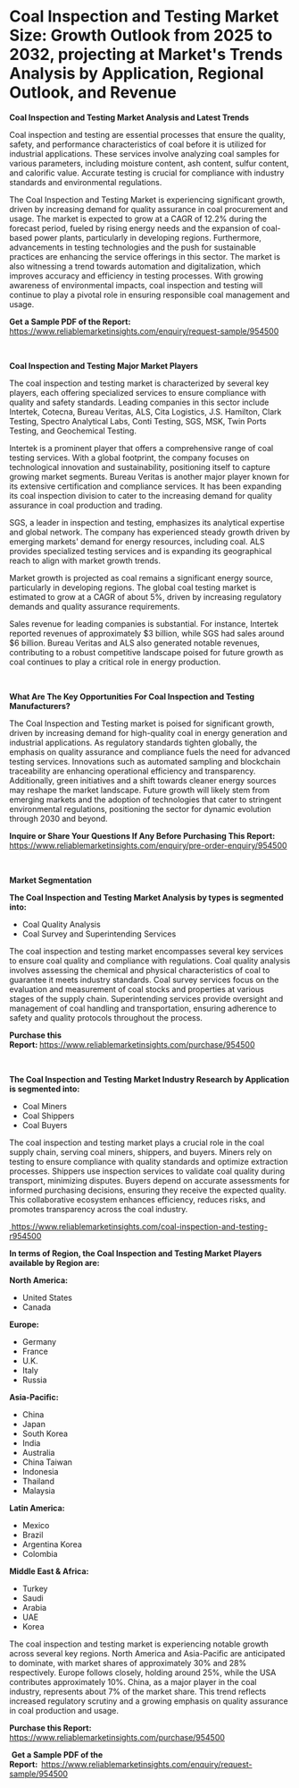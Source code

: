 <p><h1>Coal Inspection and Testing Market Size: Growth Outlook from 2025 to 2032, projecting at Market's Trends Analysis by Application, Regional Outlook, and Revenue</h1></p><p><strong>Coal Inspection and Testing Market Analysis and Latest Trends</strong></p>
<p><p>Coal inspection and testing are essential processes that ensure the quality, safety, and performance characteristics of coal before it is utilized for industrial applications. These services involve analyzing coal samples for various parameters, including moisture content, ash content, sulfur content, and calorific value. Accurate testing is crucial for compliance with industry standards and environmental regulations.</p><p>The Coal Inspection and Testing Market is experiencing significant growth, driven by increasing demand for quality assurance in coal procurement and usage. The market is expected to grow at a CAGR of 12.2% during the forecast period, fueled by rising energy needs and the expansion of coal-based power plants, particularly in developing regions. Furthermore, advancements in testing technologies and the push for sustainable practices are enhancing the service offerings in this sector. The market is also witnessing a trend towards automation and digitalization, which improves accuracy and efficiency in testing processes. With growing awareness of environmental impacts, coal inspection and testing will continue to play a pivotal role in ensuring responsible coal management and usage.</p></p>
<p><strong>Get a Sample PDF of the Report:&nbsp;</strong> <a href="https://www.reliablemarketinsights.com/enquiry/request-sample/954500?utm_campaign=3503&utm_medium=2&utm_source=Github&utm_content=ia&utm_term=18042025&utm_id=coal-inspection-and-testing">https://www.reliablemarketinsights.com/enquiry/request-sample/954500</a></p>
<p>&nbsp;</p>
<p><strong>Coal Inspection and Testing Major Market Players</strong></p>
<p><p>The coal inspection and testing market is characterized by several key players, each offering specialized services to ensure compliance with quality and safety standards. Leading companies in this sector include Intertek, Cotecna, Bureau Veritas, ALS, Cita Logistics, J.S. Hamilton, Clark Testing, Spectro Analytical Labs, Conti Testing, SGS, MSK, Twin Ports Testing, and Geochemical Testing.</p><p>Intertek is a prominent player that offers a comprehensive range of coal testing services. With a global footprint, the company focuses on technological innovation and sustainability, positioning itself to capture growing market segments. Bureau Veritas is another major player known for its extensive certification and compliance services. It has been expanding its coal inspection division to cater to the increasing demand for quality assurance in coal production and trading.</p><p>SGS, a leader in inspection and testing, emphasizes its analytical expertise and global network. The company has experienced steady growth driven by emerging markets' demand for energy resources, including coal. ALS provides specialized testing services and is expanding its geographical reach to align with market growth trends. </p><p>Market growth is projected as coal remains a significant energy source, particularly in developing regions. The global coal testing market is estimated to grow at a CAGR of about 5%, driven by increasing regulatory demands and quality assurance requirements.</p><p>Sales revenue for leading companies is substantial. For instance, Intertek reported revenues of approximately $3 billion, while SGS had sales around $6 billion. Bureau Veritas and ALS also generated notable revenues, contributing to a robust competitive landscape poised for future growth as coal continues to play a critical role in energy production.</p></p>
<p>&nbsp;</p>
<p><strong>What Are The Key Opportunities For Coal Inspection and Testing Manufacturers?</strong></p>
<p><p>The Coal Inspection and Testing market is poised for significant growth, driven by increasing demand for high-quality coal in energy generation and industrial applications. As regulatory standards tighten globally, the emphasis on quality assurance and compliance fuels the need for advanced testing services. Innovations such as automated sampling and blockchain traceability are enhancing operational efficiency and transparency. Additionally, green initiatives and a shift towards cleaner energy sources may reshape the market landscape. Future growth will likely stem from emerging markets and the adoption of technologies that cater to stringent environmental regulations, positioning the sector for dynamic evolution through 2030 and beyond.</p></p>
<p><strong>Inquire or Share Your Questions If Any Before Purchasing This Report:</strong> <a href="https://www.reliablemarketinsights.com/enquiry/pre-order-enquiry/954500?utm_campaign=3503&utm_medium=2&utm_source=Github&utm_content=ia&utm_term=18042025&utm_id=coal-inspection-and-testing">https://www.reliablemarketinsights.com/enquiry/pre-order-enquiry/954500</a></p>
<p>&nbsp;</p>
<p><strong>Market Segmentation</strong></p>
<p><strong>The Coal Inspection and Testing Market Analysis by types is segmented into:</strong></p>
<p><ul><li>Coal Quality Analysis</li><li>Coal Survey and Superintending Services</li></ul></p>
<p><p>The coal inspection and testing market encompasses several key services to ensure coal quality and compliance with regulations. Coal quality analysis involves assessing the chemical and physical characteristics of coal to guarantee it meets industry standards. Coal survey services focus on the evaluation and measurement of coal stocks and properties at various stages of the supply chain. Superintending services provide oversight and management of coal handling and transportation, ensuring adherence to safety and quality protocols throughout the process.</p></p>
<p><strong>Purchase this Report:&nbsp;</strong><a href="https://www.reliablemarketinsights.com/purchase/954500?utm_campaign=3503&utm_medium=2&utm_source=Github&utm_content=ia&utm_term=18042025&utm_id=coal-inspection-and-testing">https://www.reliablemarketinsights.com/purchase/954500</a></p>
<p>&nbsp;</p>
<p><strong>The Coal Inspection and Testing Market Industry Research by Application is segmented into:</strong></p>
<p><ul><li>Coal Miners</li><li>Coal Shippers</li><li>Coal Buyers</li></ul></p>
<p><p>The coal inspection and testing market plays a crucial role in the coal supply chain, serving coal miners, shippers, and buyers. Miners rely on testing to ensure compliance with quality standards and optimize extraction processes. Shippers use inspection services to validate coal quality during transport, minimizing disputes. Buyers depend on accurate assessments for informed purchasing decisions, ensuring they receive the expected quality. This collaborative ecosystem enhances efficiency, reduces risks, and promotes transparency across the coal industry.</p></p>
<p><a href="https://www.reliablemarketinsights.com/coal-inspection-and-testing-r954500?utm_campaign=3503&utm_medium=2&utm_source=Github&utm_content=ia&utm_term=18042025&utm_id=coal-inspection-and-testing">&nbsp;https://www.reliablemarketinsights.com/coal-inspection-and-testing-r954500</a></p>
<p><strong>In terms of Region, the Coal Inspection and Testing Market Players available by Region are:</strong></p>
<p>
    <p> <strong> North America: </strong>
        <ul>
            <li>United States</li>
            <li>Canada</li>
        </ul>
        </p> 
    <p> <strong> Europe: </strong>
        <ul>
            <li>Germany</li>
            <li>France</li>
            <li>U.K.</li>
            <li>Italy</li>
            <li>Russia</li>
        </ul>
        </p> 
    <p> <strong> Asia-Pacific: </strong>
        <ul>
            <li>China</li>
            <li>Japan</li>
            <li>South Korea</li>
            <li>India</li>
            <li>Australia</li>
            <li>China Taiwan</li>
            <li>Indonesia</li>
            <li>Thailand</li>
            <li>Malaysia</li>
        </ul>
        </p> 
    <p> <strong> Latin America: </strong>
        <ul>
            <li>Mexico</li>
            <li>Brazil</li>
            <li>Argentina Korea</li>
            <li>Colombia</li>
        </ul>
        </p> 
    <p> <strong> Middle East & Africa: </strong>
        <ul>
            <li>Turkey</li>
            <li>Saudi</li>
            <li>Arabia</li>
            <li>UAE</li>
            <li>Korea</li>
        </ul>
    </p>
    </p>
<p><p>The coal inspection and testing market is experiencing notable growth across several key regions. North America and Asia-Pacific are anticipated to dominate, with market shares of approximately 30% and 28% respectively. Europe follows closely, holding around 25%, while the USA contributes approximately 10%. China, as a major player in the coal industry, represents about 7% of the market share. This trend reflects increased regulatory scrutiny and a growing emphasis on quality assurance in coal production and usage.</p></p>
<p><strong>Purchase this Report: </strong><a href="https://www.reliablemarketinsights.com/purchase/954500?utm_campaign=3503&utm_medium=2&utm_source=Github&utm_content=ia&utm_term=18042025&utm_id=coal-inspection-and-testing">https://www.reliablemarketinsights.com/purchase/954500</a></p>
<p>&nbsp;<strong>Get a Sample PDF of the Report:&nbsp;&nbsp;</strong><a href="https://www.reliablemarketinsights.com/enquiry/request-sample/954500?utm_campaign=3503&utm_medium=2&utm_source=Github&utm_content=ia&utm_term=18042025&utm_id=coal-inspection-and-testing">https://www.reliablemarketinsights.com/enquiry/request-sample/954500</a></p>
<p><strong></strong></p>
<p><p></p><p></p><p></p></p>